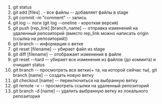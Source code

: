 1. git status
2. git add [files] . - все файлы -- добавляет файлы в stage
3. git commit -m "comment" -- запись
4. git log -- логи (git log --oneline - короткая версия)
5. git push [rep_link] [branch_name] -- отправка изменений на удаленный репозиторий (вместо rep_link можно написать origin (ссылка на репозиторий))
6. git branch -- информация о ветке
7. git reset [filename] -- убирает файл из stage
8. git diff [filename] -- отображает изменения в файле
9. git reset --hard -- убирает все изменения из файлов (до коммита) и очищает status
10. git branch -- просмотреть все ветки(+ та, на которой сейчас ты), git branch [name] -- создать новую ветку
11. git checkout [name] -- переключиться на выбранную ветку
12. git remote -v -- просмотреть ссылки на удаленный репозиторий
13. git branch -d [name] -- удалить выбранную ветку из локального репозитория